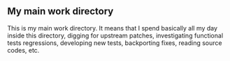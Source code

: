 ## My main work directory

This is my main work directory. It means that I spend basically all my day inside this directory, digging for upstream patches, investigating functional tests regressions, developing new tests, backporting fixes, reading source codes, etc.

